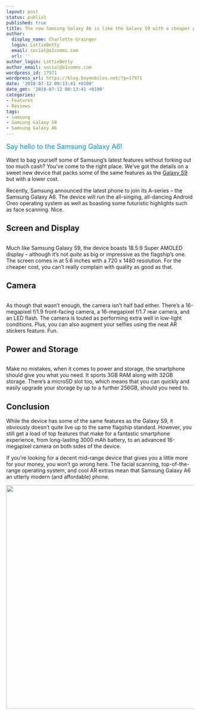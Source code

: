 ```yaml
---
layout: post
status: publish
published: true
title: The new Samsung Galaxy A6 is like the Galaxy S9 with a cheaper price tag
author:
  display_name: Charlotte Grainger
  login: LottieBetty
  email: social@a1comms.com
  url: ''
author_login: LottieBetty
author_email: social@a1comms.com
wordpress_id: 17971
wordpress_url: https://blog.buymobiles.net/?p=17971
date: '2018-07-12 09:13:41 +0100'
date_gmt: '2018-07-12 08:13:41 +0100'
categories:
- Features
- Reviews
tags:
- samsung
- Samsung Galaxy S9
- Samsung Galaxy A6
---
```

<p><span class="postStandFirst" style="color: #0896d5; line-height: 26px; font-size: 18px;">Say hello to the Samsung Galaxy A6!</span></p>
<p>Want to bag yourself some of Samsung&rsquo;s latest features without forking out too much cash? You&rsquo;ve come to the right place. We&rsquo;ve got the details on a sweet new device that packs some of the same features as the <a href="https://www.buymobiles.net/samsung/galaxy-s9-black" target="_blank" rel="noopener noreferrer">Galaxy S9</a> but with a lower cost.</p>
<p>Recently, Samsung announced the latest phone to join its A-series &ndash; the Samsung Galaxy A6. The device will run the all-singing, all-dancing Android Oreo operating system as well as boasting some futuristic highlights such as face scanning. Nice.</p>
<h2>Screen and Display</h2>
<p><img class="aligncenter size-full wp-image-17976" src="https://lh3.googleusercontent.com/xZi1yeAvuQDuQQMjy0zjU7rvlMiShpPU3RNQ-0VgU14ZRVveCBSPOueHHQBx4N5yLc45EBZN6Jw_L_kay4-JtAVH=s0" alt="" /></p>
<p>Much like Samsung Galaxy S9, the device boasts 18.5:9 Super AMOLED display &ndash;&nbsp;although it&rsquo;s not <em>quite</em> as big or impressive as the flagship&rsquo;s one. The screen comes in at 5.6 inches with a 720 x 1480 resolution. For the cheaper cost, you can&rsquo;t really complain with quality as good as that.</p>
<h2>Camera</h2>
<p><img class="aligncenter size-full wp-image-17977" src="https://lh3.googleusercontent.com/uEUe_h0xgm0nJZIOXuFO6SIQb68qkNWv0AaLiARmKojr-w_56102G9QAIXla6MaDfD0Q6y36yhxqJn_cpp3sk6Fo=s0" alt="" /></p>
<p>As though that wasn&rsquo;t enough, the camera isn&rsquo;t half bad either. There&rsquo;s a 16-megapixel f/1.9 front-facing camera, a 16-megapixel f/1.7 rear camera, and an LED flash. The camera is touted as performing extra well in low-light conditions. Plus, you can also augment your selfies using the neat AR stickers feature. Fun.</p>
<h2>Power and Storage</h2>
<p><img class="aligncenter size-full wp-image-17974" src="https://lh3.googleusercontent.com/gbi8DoCxCTCUuM9B-AKvHTfsdLceBBNovFKurMOK64xPAQWdkQLohOrkIMu8HDCPkc6kQbwbfD4voXu0hbTT4Zkx=s0" alt="" /></p>
<p>Make no mistakes, when it comes to power and storage, the smartphone should give you what you need. It sports 3GB RAM along with 32GB storage. There&rsquo;s a microSD slot too, which means that you can quickly and easily upgrade your storage by up to a further 256GB, should you need to.</p>
<h2>Conclusion</h2>
<p>While the device has some of the same features as the Galaxy S9, it obviously doesn&rsquo;t quite live up to the same flagship standard. However, you still get a load of top features that make for a fantastic smartphone experience, from long-lasting 3000 mAh battery, to an advanced 16-megapixel camera on both sides of the device.</p>
<p>If you&rsquo;re looking for a decent mid-range device that gives you a little more for your money, you won&rsquo;t go wrong here. The facial scanning, top-of-the-range operating system, and cool AR extras mean that Samsung Galaxy A6 an utterly modern (and affordable) phone.</p>
<p><img class="aligncenter wp-image-17980 size-full" src="https://a1comms-blog-buymobiles.storage.googleapis.com/samsung-galaxy-a6-deals.jpg" alt="" width="600" height="600" /></p>
